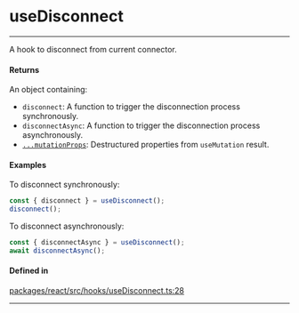 # useDisconnect
---

A hook to disconnect from current connector.

#### Returns

An object containing:
- `disconnect`: A function to trigger the disconnection process synchronously.
- `disconnectAsync`: A function to trigger the disconnection process asynchronously.
- [`...mutationProps`](https://tanstack.com/query/latest/docs/framework/react/reference/useMutation): Destructured properties from `useMutation` result.

#### Examples

To disconnect synchronously:
```ts
const { disconnect } = useDisconnect();
disconnect();
```

To disconnect asynchronously:
```ts
const { disconnectAsync } = useDisconnect();
await disconnectAsync();
```

#### Defined in
[packages/react/src/hooks/useDisconnect.ts:28](https://github.com/fuellabs/fuel-connectors/blob/main/packages/react/src/hooks/useDisconnect.ts#L28)

___
